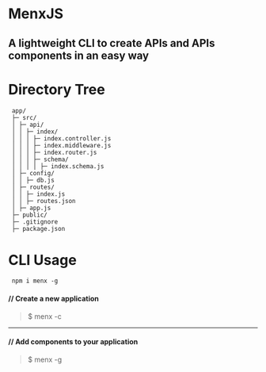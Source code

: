 # MenxJS

## A lightweight CLI to create APIs and APIs components in an easy way

# Directory Tree

```
 app/
 ├─ src/
 │ ├─ api/
 │ │ ├─ index/
 │ │ │ ├─ index.controller.js
 │ │ │ ├─ index.middleware.js
 │ │ │ ├─ index.router.js
 │ │ │ ├─ schema/
 │ │ │ │ ├─ index.schema.js
 │ ├─ config/
 │ │ ├─ db.js
 │ ├─ routes/
 │ │ ├─ index.js
 │ │ ├─ routes.json
 │ ├─ app.js
 ├─ public/
 ├─ .gitignore
 ├─ package.json
```

# CLI Usage

```
 npm i menx -g

```

#### // Create a new application

> $ menx -c

---

#### // Add components to your application

> $ menx -g
